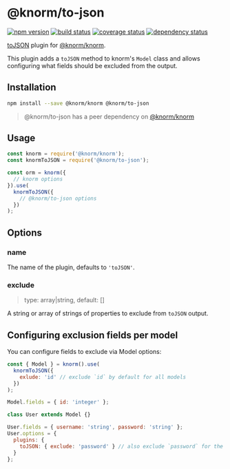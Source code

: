 # @knorm/to-json

[![npm version](https://badge.fury.io/js/%40knorm%2Fto-json.svg)](https://badge.fury.io/js/%40knorm%2Fto-json)
[![build status](https://travis-ci.org/knorm/to-json.svg?branch=master)](https://travis-ci.org/knorm/to-json)
[![coverage status](https://coveralls.io/repos/github/knorm/to-json/badge.svg?branch=master)](https://coveralls.io/github/knorm/to-json?branch=master)
[![dependency status](https://david-dm.org/knorm/to-json.svg)](https://david-dm.org/knorm/to-json)

[toJSON](https://developer.mozilla.org/en-US/docs/Web/JavaScript/Reference/Global_Objects/JSON/stringify#toJSON()_behavior)
plugin for [@knorm/knorm](https://www.npmjs.com/package/@knorm/knorm).

This plugin adds a `toJSON` method to knorm's `Model` class and allows configuring
what fields should be excluded from the output.

## Installation

```bash
npm install --save @knorm/knorm @knorm/to-json
```

> @knorm/to-json has a peer dependency on [@knorm/knorm](https://www.npmjs.com/package/@knorm/knorm)

## Usage

```js
const knorm = require('@knorm/knorm');
const knormToJSON = require('@knorm/to-json');

const orm = knorm({
  // knorm options
}).use(
  knormToJSON({
    // @knorm/to-json options
  })
);
```

## Options

### name

The name of the plugin, defaults to `'toJSON'`.

### exclude

> type: array|string, default: []

A string or array of strings of properties to exclude from `toJSON` output.

## Configuring exclusion fields per model

You can configure fields to exclude via Model options:

```js
const { Model } = knorm().use(
  knormToJSON({
    exlude: 'id' // exclude `id` by default for all models
  })
);

Model.fields = { id: 'integer' };

class User extends Model {}

User.fields = { username: 'string', password: 'string' };
User.options = {
  plugins: {
    toJSON: { exclude: 'password' } // also exclude `password` for the `User` model
  }
};
```
